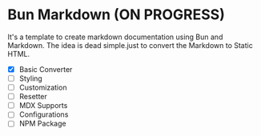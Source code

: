 # Bun Markdown (ON PROGRESS)

It's a template to create markdown documentation using Bun and Markdown. The idea is dead simple.just to convert the Markdown to Static HTML.

- [x] Basic Converter
- [ ] Styling
- [ ] Customization
- [ ] Resetter
- [ ] MDX Supports
- [ ] Configurations
- [ ] NPM Package
